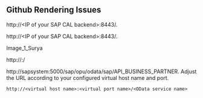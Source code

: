 ## Github Rendering Issues

http://\<IP of your SAP CAL backend\>:8443/.

http://<IP of your SAP CAL backend\>:8443/.

Image_1_Surya

http://<virtual host name>:<virtual port name>/<OData service name>

  
http://sapsystem:5000/sap/opu/odata/sap/API_BUSINESS_PARTNER. Adjust the URL according to your configured virtual host name and port.
  
`http://<virtual host name>:<virtual port name>/<OData service name>`
